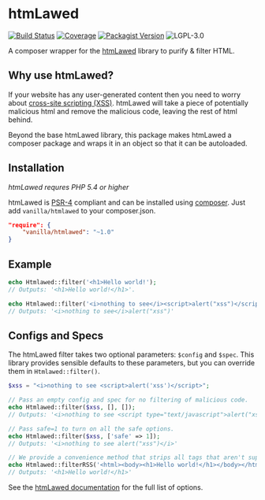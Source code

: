 htmLawed
========

[![Build Status](https://img.shields.io/travis/vanilla/htmlawed.svg?style=flat)](https://travis-ci.org/vanilla/htmlawed)
[![Coverage](https://img.shields.io/scrutinizer/coverage/g/vanilla/htmlawed.svg?style=flat)](https://scrutinizer-ci.com/g/vanilla/htmlawed/)
[![Packagist Version](https://img.shields.io/packagist/v/vanilla/htmlawed.svg?style=flat)](https://packagist.org/packages/vanilla/htmlawed)
![LGPL-3.0](https://img.shields.io/packagist/l/vanilla/htmlawed.svg?style=flat)

A composer wrapper for the [htmLawed](http://www.bioinformatics.org/phplabware/internal_utilities/htmLawed/) library to purify &amp; filter HTML.

Why use htmLawed?
-----------------

If your website has any user-generated content then you need to worry about [cross-site scripting (XSS)](http://en.wikipedia.org/wiki/Cross-site_scripting).
htmLawed will take a piece of potentially malicious html and remove the malicious code, leaving the rest of html behind.

Beyond the base htmLawed library, this package makes htmLawed a composer package and wraps it in an object so that it can be autoloaded.

Installation
------------

*htmLawed requres PHP 5.4 or higher*

htmLawed is [PSR-4](https://github.com/php-fig/fig-standards/blob/master/accepted/PSR-4-autoloader.md) compliant and can be installed using [composer](//getcomposer.org). Just add `vanilla/htmlawed` to your composer.json.

```json
"require": {
    "vanilla/htmlawed": "~1.0"
}
```

Example
-------

```php
echo Htmlawed::filter('<h1>Hello world!');
// Outputs: '<h1>Hello world!</h1>'.

echo Htmlawed::filter('<i>nothing to see</i><script>alert("xss")</script>')
// Outputs: '<i>nothing to see</i>alert("xss")'
```

Configs and Specs
-----------------

The htmLawed filter takes two optional parameters: `$config` and `$spec`. This library provides sensible defaults to these parameters, but you can override them in `Htmlawed::filter()`.

```php
$xss = "<i>nothing to see <script>alert('xss')</script>";

// Pass an empty config and spec for no filtering of malicious code.
echo Htmlawed::filter($xss, [], []);
// Outputs: '<i>nothing to see <script type="text/javascript">alert("xss")</script></i>'

// Pass safe=1 to turn on all the safe options.
echo Htmlawed::filter($xss, ['safe' => 1]);
// Outputs: '<i>nothing to see alert("xss")</i>'

// We provide a convenience method that strips all tags that aren't supposed to be in rss feeds.
echo Htmlawed::filterRSS('<html><body><h1>Hello world!</h1></body></html>');
// Outputs: '<h1>Hello world!</h1>'
```

See the [htmLawed documentation](http://www.bioinformatics.org/phplabware/internal_utilities/htmLawed/htmLawed_README.htm#s2.2) for the full list of options.